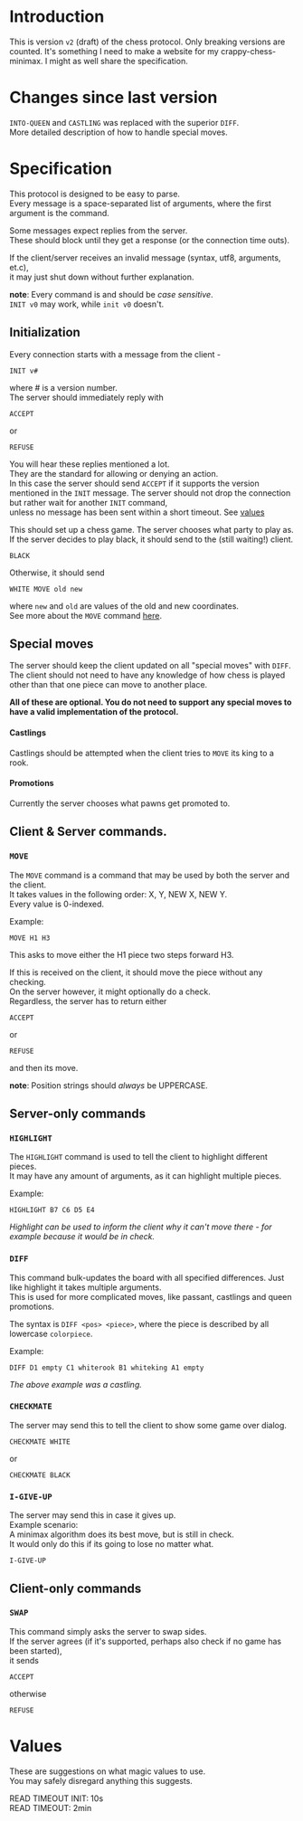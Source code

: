 # Introduction

This is version `v2` (draft) of the chess protocol.
Only breaking versions are counted.
It's something I need to make a website for my crappy-chess-minimax.
I might as well share the specification.

# Changes since last version

`INTO-QUEEN` and `CASTLING` was replaced with the superior `DIFF`.  
More detailed description of how to handle special moves.

# Specification

This protocol is designed to be easy to parse.  
Every message is a space-separated list of arguments,
where the first argument is the command.

Some messages expect replies from the server.  
These should block until they get a response (or the connection time outs).

If the client/server receives an invalid message (syntax, utf8, arguments, et.c),  
it may just shut down without further explanation.

**note**: Every command is and should be *case sensitive*.  
`INIT v0` may work, while `init v0` doesn't.

## Initialization

Every connection starts with a message from the client -
```
INIT v#
```
where # is a version number.  
The server should immediately reply with
```
ACCEPT
```
or
```
REFUSE
```
You will hear these replies mentioned a lot.  
They are the standard for allowing or denying an action.  
In this case the server should send `ACCEPT` if it supports the version
mentioned in the `INIT` message.
The server should not drop the connection but rather wait for another `INIT` command,  
unless no message has been sent within a short timeout. See [values](#values)

This should set up a chess game. The server chooses what party to play as.  
If the server decides to play black, it should send to the (still waiting!) client.  
```
BLACK
```
Otherwise, it should send
```
WHITE MOVE old new
```
where `new` and `old` are values of the old and new coordinates.  
See more about the `MOVE` command [here](#move).

## Special moves

The server should keep the client updated on all "special moves" with `DIFF`.  
The client should not need to have any knowledge of how chess is played
other than that one piece can move to another place.

**All of these are optional. You do not need to support any special moves to have a valid implementation of the protocol.**

#### Castlings

Castlings should be attempted when the client tries to `MOVE` its king to a rook.

#### Promotions

Currently the server chooses what pawns get promoted to.

## Client & Server commands.

### `MOVE`

The `MOVE` command is a command that may be used by both the server and the client.  
It takes values in the following order: X, Y, NEW X, NEW Y.  
Every value is 0-indexed.

Example:
```
MOVE H1 H3
```
This asks to move either the H1 piece two steps forward H3.

If this is received on the client, it should move the piece without any checking.  
On the server however, it might optionally do a check.  
Regardless, the server has to return either
```
ACCEPT
```
or
```
REFUSE
```
and then its move.

**note**: Position strings should *always* be UPPERCASE.

## Server-only commands

### `HIGHLIGHT`

The `HIGHLIGHT` command is used to tell the client to highlight different pieces.  
It may have any amount of arguments, as it can highlight multiple pieces.  

Example:
```
HIGHLIGHT B7 C6 D5 E4
```
*Highlight can be used to inform the client why it can't move there - for example because it would be in check.*

### `DIFF`

This command bulk-updates the board with all specified differences. Just like highlight it takes multiple arguments.  
This is used for more complicated moves, like passant, castlings and queen promotions.

The syntax is `DIFF <pos> <piece>`, where the piece is described by all lowercase `colorpiece`.

Example:
```
DIFF D1 empty C1 whiterook B1 whiteking A1 empty
```

*The above example was a castling.*

### `CHECKMATE`

The server may send this to tell the client to show some game over dialog.  

```
CHECKMATE WHITE
```
or
```
CHECKMATE BLACK
```

### `I-GIVE-UP`

The server may send this in case it gives up.  
Example scenario:  
A minimax algorithm does its best move, but is still in check.  
It would only do this if its going to lose no matter what.

```
I-GIVE-UP
```

## Client-only commands

### `SWAP`

This command simply asks the server to swap sides.  
If the server agrees (if it's supported, perhaps also check if no game has been started),  
it sends
```
ACCEPT
```
otherwise
```
REFUSE
```

# Values

These are suggestions on what magic values to use.  
You may safely disregard anything this suggests.

READ TIMEOUT INIT: 10s  
READ TIMEOUT:      2min
